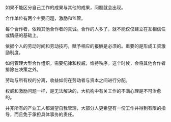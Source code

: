 如果不能区分自己工作的成果与其他的成果，问题就会出现。

合作单位有两个主要问题，激励和监管。

每个合作者，依赖其他合作者的真诚。合作的人多了，就不能仅仅建立在互相信任或情感的基础上。

依据个人的劳动时间和劳动技巧，赋予相应的报酬是必须的。重要的是形成工资激励制度。

如何管理大型合作组织，需要纪律和权威，维持秩序。这个时候，会将其他合作者排除在决策之外。

劳动与所有权的分离，收益如何在劳动者与资本之间进行分配。

权威和激励问题一样，是无法解决的，大机构中有关工作的不满心理是不可治愈的。

并非所有的产业工人都渴望自我管理，大部分人更希望有一份工作并得到有限的指导，而且免于承担具体事务的责任。

